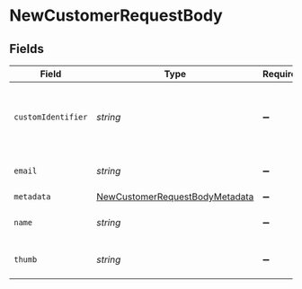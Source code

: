 # NewCustomerRequestBody


## Fields

| Field                                                                                       | Type                                                                                        | Required                                                                                    | Description                                                                                 | Example                                                                                     |
| ------------------------------------------------------------------------------------------- | ------------------------------------------------------------------------------------------- | ------------------------------------------------------------------------------------------- | ------------------------------------------------------------------------------------------- | ------------------------------------------------------------------------------------------- |
| `customIdentifier`                                                                          | *string*                                                                                    | :heavy_minus_sign:                                                                          | N/A                                                                                         | The Custom Identifier of the customer in the organization                                   |
| `email`                                                                                     | *string*                                                                                    | :heavy_minus_sign:                                                                          | N/A                                                                                         | The Email of the customer.                                                                  |
| `metadata`                                                                                  | [NewCustomerRequestBodyMetadata](../../models/operations/newcustomerrequestbodymetadata.md) | :heavy_minus_sign:                                                                          | N/A                                                                                         |                                                                                             |
| `name`                                                                                      | *string*                                                                                    | :heavy_minus_sign:                                                                          | N/A                                                                                         | The Name of the customer.                                                                   |
| `thumb`                                                                                     | *string*                                                                                    | :heavy_minus_sign:                                                                          | N/A                                                                                         | The Avatar of the customer.                                                                 |
